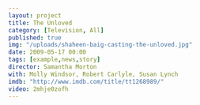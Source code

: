 ```yaml
---
layout: project
title: The Unloved
category: [Television, All]
published: true
img: "/uploads/shaheen-baig-casting-the-unloved.jpg"
date: 2009-05-17 00:00
tags: [example,news,story]
director: Samantha Morton
with: Molly Windsor, Robert Carlyle, Susan Lynch
imdb: "http://www.imdb.com/title/tt1268989/"
video: 2mhje0zofh
---
```



